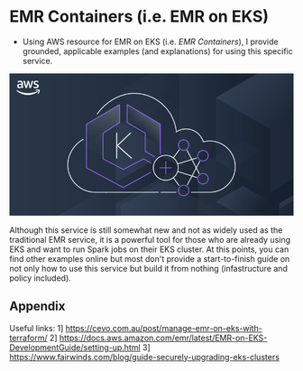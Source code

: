 # EMR Containers (i.e. EMR on EKS)

* Using AWS resource for EMR on EKS (i.e. *EMR Containers*), I provide grounded, applicable examples (and explanations) for using this specific service.

![main aws resource image](misc/emr_eks.png)

Although this service is still somewhat new and not as widely used as the traditional EMR service, it is a powerful tool for those who are already using EKS and want to run Spark jobs on their EKS cluster. At this
points, you can find other examples online but most don't provide a start-to-finish guide on not only how to use this service but build it from nothing (infastructure and policy included).

## Appendix
Useful links:
1] https://cevo.com.au/post/manage-emr-on-eks-with-terraform/
2] https://docs.aws.amazon.com/emr/latest/EMR-on-EKS-DevelopmentGuide/setting-up.html
3] https://www.fairwinds.com/blog/guide-securely-upgrading-eks-clusters
